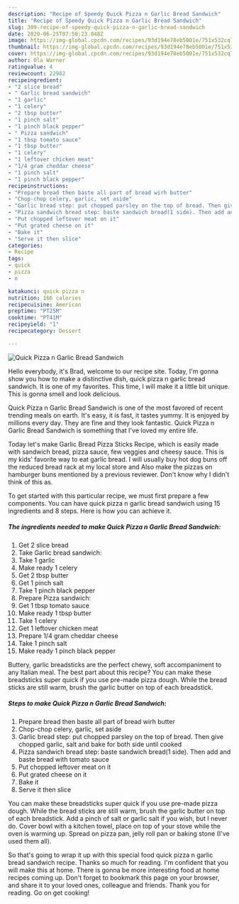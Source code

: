 ```yaml
---
description: "Recipe of Speedy Quick Pizza n Garlic Bread Sandwich"
title: "Recipe of Speedy Quick Pizza n Garlic Bread Sandwich"
slug: 309-recipe-of-speedy-quick-pizza-n-garlic-bread-sandwich
date: 2020-06-25T07:50:23.048Z
image: https://img-global.cpcdn.com/recipes/93d194e78eb5001e/751x532cq70/quick-pizza-n-garlic-bread-sandwich-recipe-main-photo.jpg
thumbnail: https://img-global.cpcdn.com/recipes/93d194e78eb5001e/751x532cq70/quick-pizza-n-garlic-bread-sandwich-recipe-main-photo.jpg
cover: https://img-global.cpcdn.com/recipes/93d194e78eb5001e/751x532cq70/quick-pizza-n-garlic-bread-sandwich-recipe-main-photo.jpg
author: Ola Warner
ratingvalue: 4
reviewcount: 22982
recipeingredient:
- "2 slice bread"
- " Garlic bread sandwich"
- "1 garlic"
- "1 celery"
- "2 tbsp butter"
- "1 pinch salt"
- "1 pinch black pepper"
- " Pizza sandwich"
- "1 tbsp tomato sauce"
- "1 tbsp butter"
- "1 celery"
- "1 leftover chicken meat"
- "1/4 gram cheddar cheese"
- "1 pinch salt"
- "1 pinch black pepper"
recipeinstructions:
- "Prepare bread then baste all part of bread wirh butter"
- "Chop-chop celery, garlic, set aside"
- "Garlic bread step: put chopped parsley on the top of bread. Then give chopped garlic, salt and bake for both side until cooked"
- "Pizza sandwich bread step: baste sandwich bread(1 side). Then add and baste bread with tomato sauce"
- "Put chopped leftover meat on it"
- "Put grated cheese on it"
- "Bake it"
- "Serve it then slice"
categories:
- Recipe
tags:
- quick
- pizza
- n

katakunci: quick pizza n 
nutrition: 166 calories
recipecuisine: American
preptime: "PT25M"
cooktime: "PT41M"
recipeyield: "1"
recipecategory: Dessert

---
```



![Quick Pizza n Garlic Bread Sandwich](https://img-global.cpcdn.com/recipes/93d194e78eb5001e/751x532cq70/quick-pizza-n-garlic-bread-sandwich-recipe-main-photo.jpg)

Hello everybody, it's Brad, welcome to our recipe site. Today, I'm gonna show you how to make a distinctive dish, quick pizza n garlic bread sandwich. It is one of my favorites. This time, I will make it a little bit unique. This is gonna smell and look delicious.

Quick Pizza n Garlic Bread Sandwich is one of the most favored of recent trending meals on earth. It's easy, it is fast, it tastes yummy. It is enjoyed by millions every day. They are fine and they look fantastic. Quick Pizza n Garlic Bread Sandwich is something that I've loved my entire life.

Today let&#39;s make Garlic Bread Pizza Sticks Recipe, which is easily made with sandwich bread, pizza sauce, few veggies and cheesy sauce. This is my kids&#39; favorite way to eat garlic bread. I will usually buy hot dog buns off the reduced bread rack at my local store and Also make the pizzas on hamburger buns mentioned by a previous reviewer. Don&#39;t know why I didn&#39;t think of this as.


To get started with this particular recipe, we must first prepare a few components. You can have quick pizza n garlic bread sandwich using 15 ingredients and 8 steps. Here is how you can achieve it.

<!--inarticleads1-->

##### The ingredients needed to make Quick Pizza n Garlic Bread Sandwich:

1. Get 2 slice bread
1. Take  Garlic bread sandwich:
1. Take 1 garlic
1. Make ready 1 celery
1. Get 2 tbsp butter
1. Get 1 pinch salt
1. Take 1 pinch black pepper
1. Prepare  Pizza sandwich:
1. Get 1 tbsp tomato sauce
1. Make ready 1 tbsp butter
1. Take 1 celery
1. Get 1 leftover chicken meat
1. Prepare 1/4 gram cheddar cheese
1. Take 1 pinch salt
1. Make ready 1 pinch black pepper


Buttery, garlic breadsticks are the perfect chewy, soft accompaniment to any Italian meal. The best part about this recipe? You can make these breadsticks super quick if you use pre-made pizza dough. While the bread sticks are still warm, brush the garlic butter on top of each breadstick. 

<!--inarticleads2-->

##### Steps to make Quick Pizza n Garlic Bread Sandwich:

1. Prepare bread then baste all part of bread wirh butter
1. Chop-chop celery, garlic, set aside
1. Garlic bread step: put chopped parsley on the top of bread. Then give chopped garlic, salt and bake for both side until cooked
1. Pizza sandwich bread step: baste sandwich bread(1 side). Then add and baste bread with tomato sauce
1. Put chopped leftover meat on it
1. Put grated cheese on it
1. Bake it
1. Serve it then slice


You can make these breadsticks super quick if you use pre-made pizza dough. While the bread sticks are still warm, brush the garlic butter on top of each breadstick. Add a pinch of salt or garlic salt if you wish, but I never do. Cover bowl with a kitchen towel, place on top of your stove while the oven is warming up. Spread on pizza pan, jelly roll pan or baking stone (I&#39;ve used them all). 

So that's going to wrap it up with this special food quick pizza n garlic bread sandwich recipe. Thanks so much for reading. I'm confident that you will make this at home. There is gonna be more interesting food at home recipes coming up. Don't forget to bookmark this page on your browser, and share it to your loved ones, colleague and friends. Thank you for reading. Go on get cooking!
